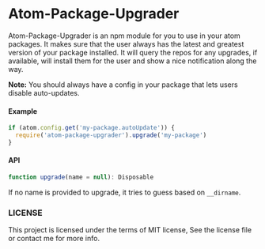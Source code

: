 Atom-Package-Upgrader
=====================

Atom-Package-Upgrader is an npm module for you to use in your atom packages. It makes sure that the user always has the latest and greatest version of your package installed.
It will query the repos for any upgrades, if available, will install them for the user and show a nice notification along the way.

__Note:__ You should always have a config in your package that lets users disable auto-updates.

#### Example

```js
if (atom.config.get('my-package.autoUpdate')) {
  require('atom-package-upgrader').upgrade('my-package')
}
```

#### API

```js
function upgrade(name = null): Disposable
```

If no name is provided to upgrade, it tries to guess based on `__dirname`.

### LICENSE

This project is licensed under the terms of MIT license, See the license file or contact me for more info.
